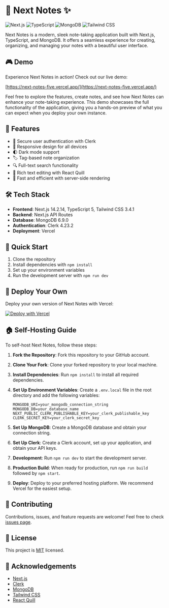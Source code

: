 # 📝 Next Notes ✨

![Next.js](https://img.shields.io/badge/Next.js-14.2.14-black?style=for-the-badge&logo=next.js)
![TypeScript](https://img.shields.io/badge/TypeScript-5-blue?style=for-the-badge&logo=typescript)
![MongoDB](https://img.shields.io/badge/MongoDB-6.9.0-green?style=for-the-badge&logo=mongodb)
![Tailwind CSS](https://img.shields.io/badge/Tailwind_CSS-3.4.1-38B2AC?style=for-the-badge&logo=tailwind-css)

Next Notes is a modern, sleek note-taking application built with Next.js, TypeScript, and MongoDB. It offers a seamless experience for creating, organizing, and managing your notes with a beautiful user interface.


## 🎮 Demo

Experience Next Notes in action! Check out our live demo:

[https://next-notes-five.vercel.app/](https://next-notes-five.vercel.app/)

Feel free to explore the features, create notes, and see how Next Notes can enhance your note-taking experience. This demo showcases the full functionality of the application, giving you a hands-on preview of what you can expect when you deploy your own instance.



## 🌟 Features

- 🔐 Secure user authentication with Clerk
- 📱 Responsive design for all devices
- 🌓 Dark mode support
- 🏷️ Tag-based note organization
- 🔍 Full-text search functionality
- 📝 Rich text editing with React Quill
- 🚀 Fast and efficient with server-side rendering

## 🛠️ Tech Stack

- **Frontend**: Next.js 14.2.14, TypeScript 5, Tailwind CSS 3.4.1
- **Backend**: Next.js API Routes
- **Database**: MongoDB 6.9.0
- **Authentication**: Clerk 4.23.2
- **Deployment**: Vercel

## 🚀 Quick Start

1. Clone the repository
2. Install dependencies with `npm install`
3. Set up your environment variables
4. Run the development server with `npm run dev`

## 🚀 Deploy Your Own

Deploy your own version of Next Notes with Vercel:

[![Deploy with Vercel](https://vercel.com/button)](https://vercel.com/new/clone?repository-url=https%3A%2F%2Fgithub.com%2Faaxyat%2Fnext-notes)

## 🏠 Self-Hosting Guide

To self-host Next Notes, follow these steps:

1. **Fork the Repository**: Fork this repository to your GitHub account.

2. **Clone Your Fork**: Clone your forked repository to your local machine.

3. **Install Dependencies**: Run `npm install` to install all required dependencies.

4. **Set Up Environment Variables**: Create a `.env.local` file in the root directory and add the following variables:
   ```
   MONGODB_URI=your_mongodb_connection_string
   MONGODB_DB=your_database_name
   NEXT_PUBLIC_CLERK_PUBLISHABLE_KEY=your_clerk_publishable_key
   CLERK_SECRET_KEY=your_clerk_secret_key
   ```

5. **Set Up MongoDB**: Create a MongoDB database and obtain your connection string.

6. **Set Up Clerk**: Create a Clerk account, set up your application, and obtain your API keys.

7. **Development**: Run `npm run dev` to start the development server.

8. **Production Build**: When ready for production, run `npm run build` followed by `npm start`.

9. **Deploy**: Deploy to your preferred hosting platform. We recommend Vercel for the easiest setup.

## 🤝 Contributing

Contributions, issues, and feature requests are welcome! Feel free to check [issues page](https://github.com/aaxyat/next-notes/issues).

## 📜 License

This project is [MIT](https://opensource.org/licenses/MIT) licensed.

## 🙏 Acknowledgements

- [Next.js](https://nextjs.org/)
- [Clerk](https://clerk.dev/)
- [MongoDB](https://www.mongodb.com/)
- [Tailwind CSS](https://tailwindcss.com/)
- [React Quill](https://github.com/zenoamaro/react-quill)